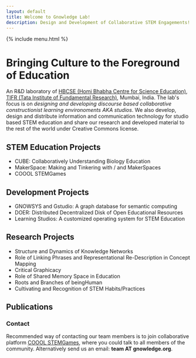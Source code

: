 ```yaml
--- 
layout: default
title: Welcome to Gnowledge Lab!
description: Design and Development of Collaborative STEM Engagements!
---
```

{% include menu.html %}
# Bringing Culture to the Foreground of Education
An R&D laboratory of [HBCSE (Homi Bhabha Centre for Science
Education)](http://www.hbcse.tifr.res.in/), [TIFR (Tata Institute of
Fundamental Research)](https://www.tifr.res.in/), Mumbai, India. The
lab's focus is on *designing and developing discourse based
collaborative constructionist learning environoments AKA studios*. We also
develop, design and distribute information and communication technology for studio based STEM
education and share our research and developed material to the rest of
the world under Creative Commons license.

## STEM Education Projects
- CUBE: Collaboratively Understanding Biology Education 
- MakerSpace: Making and Tinkering with / and MakerSpaces
- COOOL STEMGames 

## Development Projects
- GNOWSYS and Gstudio: A graph database for semantic computing
- DOER: Distributed Decentralized Disk of Open Educational Resources 
- Learning Studios: A customized operating system for STEM Education

## Research Projects
- Structure and Dynamics of Knowledge Networks 
- Role of Linking Phrases and Representational Re-Description in Concept Mapping
- Critical Graphicacy
- Role of Shared Memory Space in Education
- Roots and Branches of beingHuman
- Cultivating and Recognition of STEM Habits/Practices

## Publications

### Contact
Recommended way of contacting our team members is to join
collaborative platform [COOOL
STEMGames](https://metastudio.org/), where you could talk to all
members of the community. Alternatively send us an email: 
**team AT gnowledge.org**.
